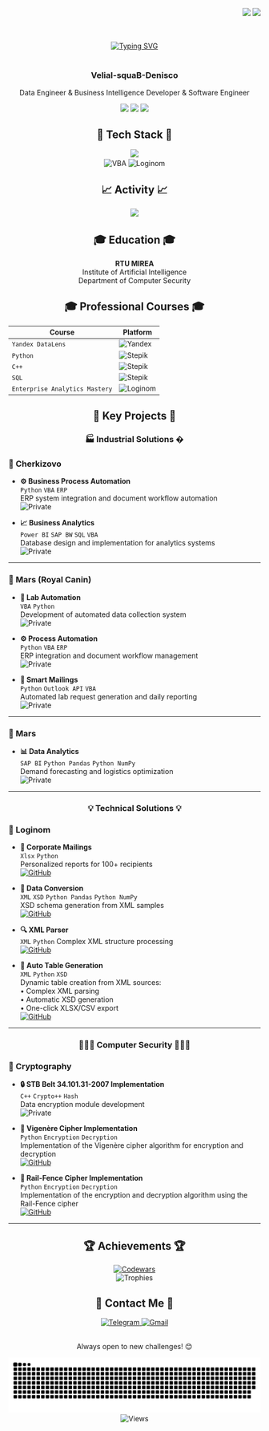 <p align="right">
  <a href="README.md"><img src="https://img.shields.io/badge/Русский-0055AA?style=for-the-badge&logoWidth=20&logo=data:image/png;base64,..."/></a> 
  <a href="README_EN.md"><img src="https://img.shields.io/badge/English-007BFF?style=for-the-badge&logoWidth=20&logo=data:image/png;base64,..."/></a>
</p>
<br>
<br>


<div align="center">
  <a href="https://git.io/typing-svg">
    <img src="https://readme-typing-svg.demolab.com?font=Fira+Code&size=30&duration=3000&pause=1000&color=58A6FF&center=true&width=800&lines=👋+Hello%2C+World!+👋;💻+Data+Engineer+💻;📊+BI+Developer+📊;🤖+Process+Automation+🤖" alt="Typing SVG">
  </a>
</div>

<div align="center">
  <br>
  <h3>Velial-squaB-Denisco</h3>
  <p>Data Engineer & Business Intelligence Developer & Software Engineer</p>
</div>

<div align="center">
  <img src="https://github-readme-stats.vercel.app/api?username=Velial-squaB-Denisco&show_icons=true&theme=nightowl&hide_border=true&include_all_commits=true&count_private=true&hide=contribs&bg_color=00000000&title_color=58a6ff&text_color=8b949e&icon_color=58a6ff&ring_color=58a6ff&cache_seconds=43200" width="48%"/>
  <img src="https://github-readme-stats.vercel.app/api/top-langs/?username=Velial-squaB-Denisco&layout=compact&theme=nightowl&hide_border=true&bg_color=00000000&langs_count=8&hide=procfile,cmake,roff,html,css,dockerfile&title_color=58a6ff&text_color=8b949e&exclude_repo=README-STATS&cache_seconds=43200" width="40%"/>
  <img src="https://streak-stats.demolab.com?user=Velial-squaB-Denisco&theme=nightowl&hide_border=true&background=00000000&ring=58a6ff&fire=FF8C00&currStreakNum=58a6ff&currStreakLabel=58a6ff&sideNums=58a6ff&sideLabels=8b949e&dates=8b949e&border=00000000&cache_seconds=43200" width="48%"/>
</div>

<h2 align="center">🔧 Tech Stack 🔧</h2>
<div align="center">
  <img src="https://skillicons.dev/icons?i=c,cpp,py,postgres,git,github,linux,vscode&theme=dark&perline=10"/>
  <br>
  <img src="https://img.shields.io/badge/VBA-217346?style=for-the-badge&logo=microsoft-excel&logoColor=white" alt="VBA"/>
  <img src="https://img.shields.io/badge/Loginom-0055AA?style=for-the-badge&logo=apachespark&logoColor=white" alt="Loginom"/>
</div>

<h2 align="center">📈 Activity 📈</h2>
<div align="center">
  <img src="https://github-readme-activity-graph.vercel.app/graph?username=Velial-squaB-Denisco&theme=react-dark&hide_border=true&area=true&color=58a6ff"/>
</div>

<h2 align="center">🎓 Education 🎓</h2>
<div align="center">
  <p><b>RTU MIREA</b><br>
  Institute of Artificial Intelligence<br>
  Department of Computer Security<br>
  </p>
</div>

<h2 align="center">🎓 Professional Courses 🎓</h2>
<div align="center">

| Course                          | Platform       |
|---------------------------------|----------------|
| `Yandex DataLens`               | ![Yandex](https://img.shields.io/badge/Yandex-FF0000?style=flat&logo=yandex&logoColor=white) |
| `Python`                        | ![Stepik](https://img.shields.io/badge/Stepik-0095D6?style=flat&logo=udemy&logoColor=white) |
| `C++`                           | ![Stepik](https://img.shields.io/badge/Stepik-0095D6?style=flat&logo=udemy&logoColor=white) |
| `SQL`                           | ![Stepik](https://img.shields.io/badge/Stepik-0095D6?style=flat&logo=udemy&logoColor=white) |
| `Enterprise Analytics Mastery`  | ![Loginom](https://img.shields.io/badge/Loginom-0055AA?style=flat&logo=apachespark&logoColor=white) |
</div>

<h2 align="center">🚀 Key Projects 🚀</h2>

<h3 align="center">🏭 Industrial Solutions �</h3>

### 🥩 Cherkizovo
- **⚙️ Business Process Automation**  
  `Python` `VBA` `ERP`  
  ERP system integration and document workflow automation  
  ![Private](https://img.shields.io/badge/Closed-Repo-777777?style=flat&logo=lock)

- **📈 Business Analytics**  
  `Power BI` `SAP BW` `SQL` `VBA`  
  Database design and implementation for analytics systems  
  ![Private](https://img.shields.io/badge/Closed-Repo-777777?style=flat&logo=lock)

---

### 🐾 Mars (Royal Canin)
- **🔬 Lab Automation**  
  `VBA` `Python`  
  Development of automated data collection system  
  ![Private](https://img.shields.io/badge/Closed-Repo-777777?style=flat&logo=lock)

- **⚙️ Process Automation**  
  `Python` `VBA` `ERP`  
  ERP integration and document workflow management  
  ![Private](https://img.shields.io/badge/Closed-Repo-777777?style=flat&logo=lock)
  
- **📨 Smart Mailings**  
  `Python` `Outlook API` `VBA`  
  Automated lab request generation and daily reporting  
  ![Private](https://img.shields.io/badge/Closed-Repo-777777?style=flat&logo=lock)

---

### 🚀 Mars
- **📊 Data Analytics**  
  `SAP BI` `Python Pandas` `Python NumPy`  
  Demand forecasting and logistics optimization  
  ![Private](https://img.shields.io/badge/Closed-Repo-777777?style=flat&logo=lock)

---

<h3 align="center">💡 Technical Solutions 💡</h3>

### 🧮 Loginom
- **📧 Corporate Mailings**  
  `Xlsx` `Python`  
  Personalized reports for 100+ recipients  
  [![GitHub](https://img.shields.io/badge/View_Code-0055AA?style=flat&logo=github)](https://github.com/Velial-squaB-Denisco/Loginom_Send_Mail)
  
- **🔄 Data Conversion**  
  `XML` `XSD` `Python Pandas` `Python NumPy`  
  XSD schema generation from XML samples  
  [![GitHub](https://img.shields.io/badge/View_Code-0055AA?style=flat&logo=github)](https://github.com/Velial-squaB-Denisco/WorkXML)
  
- **🔍 XML Parser**  
  `XML` `Python` 
  Complex XML structure processing  
  [![GitHub](https://img.shields.io/badge/View_Code-0055AA?style=flat&logo=github)](https://github.com/Velial-squaB-Denisco/WorkXML)

- **📑 Auto Table Generation**  
  `XML` `Python` `XSD`  
  Dynamic table creation from XML sources:<br>
  • Complex XML parsing<br>
  • Automatic XSD generation<br>
  • One-click XLSX/CSV export  
  [![GitHub](https://img.shields.io/badge/View_Code-0055AA?style=flat&logo=github)](https://github.com/Velial-squaB-Denisco/Loginom_XML_XSD_Table)

---

<h3 align="center">👩🏻‍💻 Computer Security 👩🏻‍💻</h3>

### 🔐 Cryptography
- **🔒 STB Belt 34.101.31-2007 Implementation**  
  `C++` `Crypto++` `Hash`  
  Data encryption module development  
  ![Private](https://img.shields.io/badge/Closed-Repo-777777?style=flat&logo=lock)

- **🔑 Vigenère Cipher Implementation**<br>
  `Python` `Encryption` `Decryption`<br>
  Implementation of the Vigenère cipher algorithm for encryption and decryption<br>
  [![GitHub](https://img.shields.io/badge/View_Code-0055AA?style=flat&logo=github)](https://github.com/Velial-squaB-Denisco/The-Vigener-Cipher)

- **🔑 Rail-Fence Cipher Implementation**<br>
  `Python` `Encryption` `Decryption`<br>
  Implementation of the encryption and decryption algorithm using the Rail-Fence cipher<br>
  [![GitHub](https://img.shields.io/badge/View_Code-0055AA?style=flat&logo=github)](https://github.com/Velial-squaB-Denisco/Rail-Fence-Cipher)

---
  
<h2 align="center">🏆 Achievements 🏆</h2>
<div align="center">
  <a href="https://www.codewars.com/users/Velial-squaB-Denisco">
    <img src="https://www.codewars.com/users/Velial-squaB-Denisco/badges/large" alt="Codewars"/>
  </a>
  <br>
  <img src="https://github-profile-trophy.vercel.app/?username=Velial-squaB-Denisco&theme=onedark&row=2&column=4" alt="Trophies"/> 
</div>

<h2 align="center">📡 Contact Me 📡</h2>
<div align="center">
  <a href="https://t.me/denis290804">
    <img src="https://img.shields.io/badge/Telegram-000?style=for-the-badge&logo=telegram&logoColor=58a6ff" alt="Telegram"/>
  </a>
  <a href="mailto:ppoi42477@gmail.com">
    <img src="https://img.shields.io/badge/Gmail-000?style=for-the-badge&logo=gmail&logoColor=EA4335" alt="Gmail"/>
  </a>
</div>

<div align="center">
  <br>
  <p>Always open to new challenges! 😊</p>
</div>

<div align="center">
  <img src="https://raw.githubusercontent.com/platane/platane/output/github-contribution-grid-snake-dark.svg" width="100%"/>
</div>

<div align="center">
  <img src="https://komarev.com/ghpvc/?username=Velial-squaB-Denisco&style=flat-square&color=58a6ff&label=PROFILE+VIEWS" alt="Views"/>
</div>
